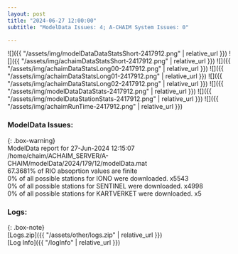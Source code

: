 ```yaml
---
layout: post
title: "2024-06-27 12:00:00"
subtitle: "ModelData Issues: 4; A-CHAIM System Issues: 0"

---
```


![]({{ "/assets/img/modelDataDataStatsShort-2417912.png" | relative_url }})
![]({{ "/assets/img/achaimDataStatsShort-2417912.png" | relative_url }})
![]({{ "/assets/img/achaimDataStatsLong00-2417912.png" | relative_url }})
![]({{ "/assets/img/achaimDataStatsLong01-2417912.png" | relative_url }})
![]({{ "/assets/img/achaimDataStatsLong02-2417912.png" | relative_url }})
![]({{ "/assets/img/modelDataDataStats-2417912.png" | relative_url }})
![]({{ "/assets/img/modelDataStationStats-2417912.png" | relative_url }})
![]({{ "/assets/img/achaimRunTime-2417912.png" | relative_url }})


### ModelData Issues:  
  
{: .box-warning}  
 ModelData report for 27-Jun-2024 12:15:07   
 /home/chaim/ACHAIM_SERVER/A-CHAIM/modelData/2024/179/12/modelData.mat   
 67.3681% of RIO absoprtion values are finite   
 0% of all possible stations for IONO were downloaded. x5543   
 0% of all possible stations for SENTINEL were downloaded. x4998   
 0% of all possible stations for KARTVERKET were downloaded. x5   
  


### Logs:  
  
{: .box-note}  
[Logs.zip]({{ "/assets/other/logs.zip" | relative_url }})  
[Log Info]({{ "/logInfo" | relative_url }})  
